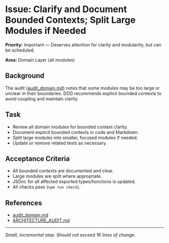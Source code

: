 # Issue: Clarify and Document Bounded Contexts; Split Large Modules if Needed

**Priority:** Important — Deserves attention for clarity and modularity, but can be scheduled.

**Area:** Domain Layer (all modules)

## Background
The audit ([audit_domain.md](../audit_domain.md)) notes that some modules may be too large or unclear in their boundaries. DDD recommends explicit bounded contexts to avoid coupling and maintain clarity.

## Task
- Review all domain modules for bounded context clarity.
- Document explicit bounded contexts in code and Markdown.
- Split large modules into smaller, focused modules if needed.
- Update or remove related tests as necessary.

## Acceptance Criteria
- All bounded contexts are documented and clear.
- Large modules are split where appropriate.
- JSDoc for all affected exported types/functions is updated.
- All checks pass (`npm run check`).

## References
- [audit_domain.md](../audit_domain.md)
- [ARCHITECTURE_AUDIT.md](../ARCHITECTURE_AUDIT.md)

---
_Small, incremental step. Should not exceed 1K lines of change._
